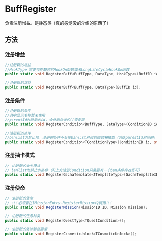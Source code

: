 <h1>BuffRegister</h1>

负责注册增益。是静态类（真的感觉没的介绍的东西了）

<h2>方法</h2>

<h3>注册增益</h3>

```csharp
//注册新的增益
//HookType 需要存在静态的HookOn函数或者LongLifeCycleHookOn函数
public static void RegisterBuff<BuffType, DataType, HookType>(BuffID id);
```

```csharp
//注册新的增益
public static void RegisterBuff<BuffType, DataType>(BuffID id);
```

<h3>注册条件</h3>

```csharp
//注册新的条件
//其中显示名称暂未使用
//parentId为继承的id，会继承父类的冲突配置
public static void RegisterCondition<BuffType, DataType>(ConditionID id, string displayName,bool isHidden, ConditionID parentId = null);
```

```csharp
//注册新的条件
//banlist为禁止项，注册的条件不会在banlist对应的模式被抽取（包括parentId对应的）
public static void RegisterCondition<TConditionType>(ConditionID id, string displayName, ConditionID parentId = null,params GachaTemplateID[] banList)
```

<h3>注册抽卡模式</h3>

```csharp
// 注册新的抽卡模式
// banlist为禁止的条件（和上文注册Condition只需要有一个ban条件存在即可）
public static void RegisterGachaTemplate<TTemplateType>(GachaTemplateID id, params ConditionID[] banList);
```

<h3>注册使命</h3>

```csharp
// 注册新的使命
// !!!必须要在IMissionEntry.RegisterMission内调用!!!
public static void RegisterMission(MissionID ID, Mission mission);
```

```csharp
// 注册新的任务种类
public static void RegisterQuestType<TQuestCondition>();
```

```csharp
// 注册新的装饰解锁要素
public static void RegisterCosmeticUnlock<TCosmeticUnlock>();
```